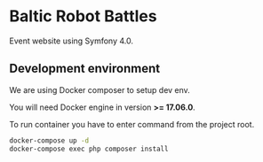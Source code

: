# Baltic Robot Battles

Event website using Symfony 4.0.

## Development environment

We are using Docker composer to setup dev env.

You will need Docker engine in version **>= 17.06.0**.

To run container you have to enter command from the project root.

```bash
docker-compose up -d
docker-compose exec php composer install
```
